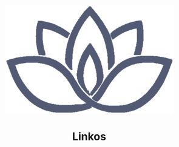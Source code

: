 <div align="center">
    <img src="https://raw.githubusercontent.com/xeptore/linkos/dev/res/logo.png" alt="linkos" width="444px" />
    <h1>Linkos</h1>
</div>
